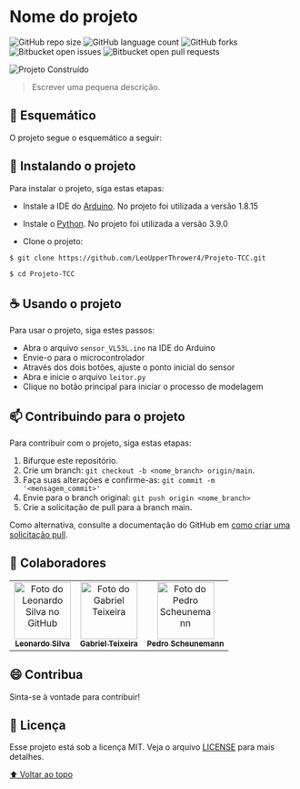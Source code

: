 # Nome do projeto

<!---Esses são exemplos. Veja https://shields.io para outras pessoas ou para personalizar este conjunto de escudos. Você pode querer incluir dependências, status do projeto e informações de licença aqui--->

![GitHub repo size](https://img.shields.io/github/repo-size/LeoUpperThrower4/Projeto-TCC?style=for-the-badge)
![GitHub language count](https://img.shields.io/github/languages/count/LeoUpperThrower4/Projeto-TCC?style=for-the-badge)
![GitHub forks](https://img.shields.io/github/forks/LeoUpperThrower4/Projeto-TCC?style=for-the-badge)
![Bitbucket open issues](https://img.shields.io/bitbucket/issues/LeoUpperThrower4/Projeto-TCC?style=for-the-badge)
![Bitbucket open pull requests](https://img.shields.io/bitbucket/pr-raw/LeoUpperThrower4/Projeto-TCC?style=for-the-badge)

<img src="assets/imgs/cover.png" alt="Projeto Construído">

> Escrever uma pequena descrição.

## 🔖 Esquemático

O projeto segue o esquemático a seguir:

## 🚀 Instalando o projeto

Para instalar o projeto, siga estas etapas:

- Instale a IDE do [Arduino](https://www.arduino.cc/en/software#:~:text=GETTING%20STARTED-,Downloads,-Arduino%20IDE%201.8.15). No projeto foi utilizada a versão 1.8.15

- Instale o [Python](https://www.python.org/downloads/). No projeto foi utilizada a versão 3.9.0

- Clone o projeto:

```bash
$ git clone https://github.com/LeoUpperThrower4/Projeto-TCC.git

$ cd Projeto-TCC
```

## ☕ Usando o projeto

Para usar o projeto, siga estes passos:

- Abra o arquivo ```sensor_VL53L.ino``` na IDE do Arduino
- Envie-o para o microcontrolador
- Através dos dois botões, ajuste o ponto inicial do sensor
- Abra e inicie o arquivo ```leitor.py```
- Clique no botão principal para iniciar o processo de modelagem

## 📫 Contribuindo para o projeto

<!---Se o seu README for longo ou se você tiver algum processo ou etapas específicas que deseja que os contribuidores sigam, considere a criação de um arquivo CONTRIBUTING.md separado--->

Para contribuir com o projeto, siga estas etapas:

1. Bifurque este repositório.
2. Crie um branch: `git checkout -b <nome_branch> origin/main`.
3. Faça suas alterações e confirme-as: `git commit -m '<mensagem_commit>'`
4. Envie para o branch original: `git push origin <nome_branch>`
5. Crie a solicitação de pull para a branch main.

Como alternativa, consulte a documentação do GitHub em [como criar uma solicitação pull](https://help.github.com/en/github/collaborating-with-issues-and-pull-requests/creating-a-pull-request).

## 🤝 Colaboradores

<table>
  <tr>
    <td align="center">
      <a href="https://github.com/LeoUpperThrower4">
        <img src="https://avatars.githubusercontent.com/u/29781030?v=4" width="100px;" alt="Foto do Leonardo Silva no GitHub"/><br>
        <sub>
          <b>Leonardo Silva</b>
        </sub>
      </a>
    </td>
    <td align="center">
      <a href="#">
        <img src="assets/imgs/gabriel_teixeira.png" width="100px;" alt="Foto do Gabriel Teixeira"/><br>
        <sub>
          <b>Gabriel Teixeira</b>
        </sub>
      </a>
    </td>
    <td align="center">
      <a href="#">
        <img src="https://miro.medium.com/max/360/0*1SkS3mSorArvY9kS.jpg" width="100px;" alt="Foto do Pedro Scheunemann"/><br>
        <sub>
          <b>Pedro Scheunemann</b>
        </sub>
      </a>
    </td>
  </tr>
</table>

## 😄 Contribua<br>

Sinta-se à vontade para contribuir!

## 📝 Licença

Esse projeto está sob a licença MIT. Veja o arquivo [LICENSE](LICENSE.md) para mais detalhes.

[⬆ Voltar ao topo](#nome-do-projeto)<br>
